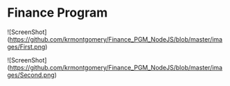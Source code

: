# Finance Program

![ScreenShot] (https://github.com/krmontgomery/Finance_PGM_NodeJS/blob/master/images/First.png)

![ScreenShot] (https://github.com/krmontgomery/Finance_PGM_NodeJS/blob/master/images/Second.png)